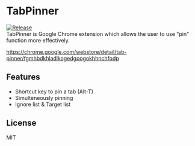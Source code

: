 # TabPinner
[![Release](https://img.shields.io/github/release/IzumiSy/TabPinner.svg)](https://github.com/IzumiSy/TabPinner/releases)  
TabPinner is Google Chrome extension which allows the user to use "pin" function more effectively.

https://chrome.google.com/webstore/detail/tab-pinner/fgmhbdkhladlkogedgoogokhhnchfodp

## Features
- Shortcut key to pin a tab (Alt-T)
- Simulteneously pinning
- Ignore list & Target list

## License
MIT
